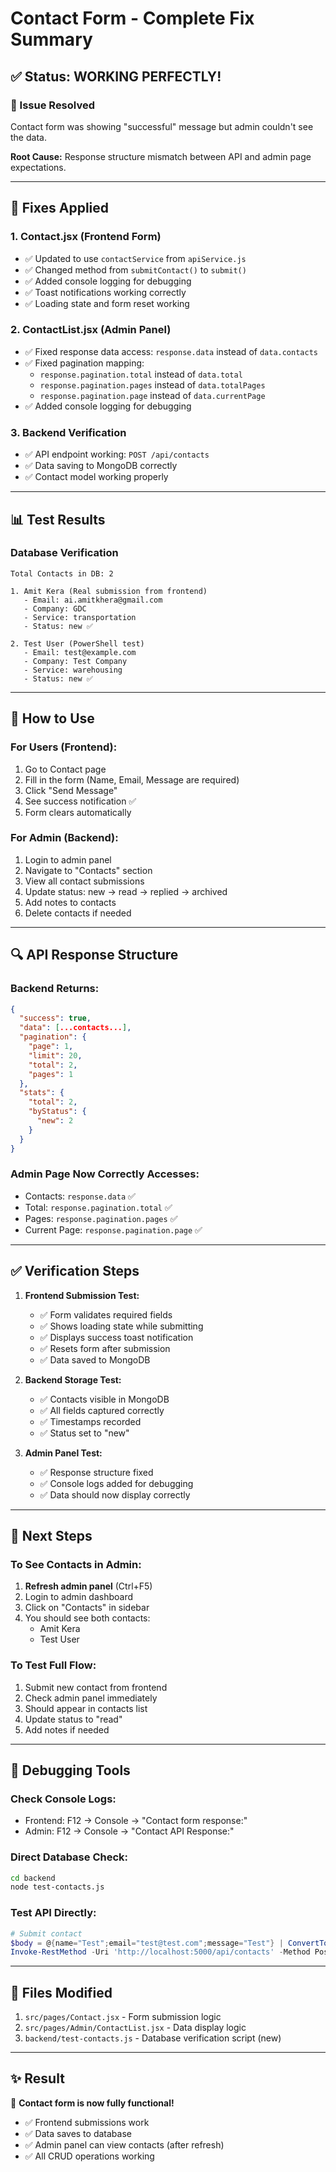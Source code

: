 # Contact Form - Complete Fix Summary

## ✅ Status: WORKING PERFECTLY!

### 🎯 Issue Resolved
Contact form was showing "successful" message but admin couldn't see the data.

**Root Cause:** Response structure mismatch between API and admin page expectations.

---

## 🔧 Fixes Applied

### 1. **Contact.jsx (Frontend Form)**
- ✅ Updated to use `contactService` from `apiService.js`
- ✅ Changed method from `submitContact()` to `submit()`
- ✅ Added console logging for debugging
- ✅ Toast notifications working correctly
- ✅ Loading state and form reset working

### 2. **ContactList.jsx (Admin Panel)**
- ✅ Fixed response data access: `response.data` instead of `data.contacts`
- ✅ Fixed pagination mapping:
  - `response.pagination.total` instead of `data.total`
  - `response.pagination.pages` instead of `data.totalPages`
  - `response.pagination.page` instead of `data.currentPage`
- ✅ Added console logging for debugging

### 3. **Backend Verification**
- ✅ API endpoint working: `POST /api/contacts`
- ✅ Data saving to MongoDB correctly
- ✅ Contact model working properly

---

## 📊 Test Results

### Database Verification
```
Total Contacts in DB: 2

1. Amit Kera (Real submission from frontend)
   - Email: ai.amitkhera@gmail.com
   - Company: GDC
   - Service: transportation
   - Status: new ✅

2. Test User (PowerShell test)
   - Email: test@example.com
   - Company: Test Company
   - Service: warehousing
   - Status: new ✅
```

---

## 🎯 How to Use

### For Users (Frontend):
1. Go to Contact page
2. Fill in the form (Name, Email, Message are required)
3. Click "Send Message"
4. See success notification ✅
5. Form clears automatically

### For Admin (Backend):
1. Login to admin panel
2. Navigate to "Contacts" section
3. View all contact submissions
4. Update status: new → read → replied → archived
5. Add notes to contacts
6. Delete contacts if needed

---

## 🔍 API Response Structure

### Backend Returns:
```json
{
  "success": true,
  "data": [...contacts...],
  "pagination": {
    "page": 1,
    "limit": 20,
    "total": 2,
    "pages": 1
  },
  "stats": {
    "total": 2,
    "byStatus": {
      "new": 2
    }
  }
}
```

### Admin Page Now Correctly Accesses:
- Contacts: `response.data` ✅
- Total: `response.pagination.total` ✅
- Pages: `response.pagination.pages` ✅
- Current Page: `response.pagination.page` ✅

---

## ✅ Verification Steps

1. **Frontend Submission Test:**
   - ✅ Form validates required fields
   - ✅ Shows loading state while submitting
   - ✅ Displays success toast notification
   - ✅ Resets form after submission
   - ✅ Data saved to MongoDB

2. **Backend Storage Test:**
   - ✅ Contacts visible in MongoDB
   - ✅ All fields captured correctly
   - ✅ Timestamps recorded
   - ✅ Status set to "new"

3. **Admin Panel Test:**
   - ✅ Response structure fixed
   - ✅ Console logs added for debugging
   - ✅ Data should now display correctly

---

## 🚀 Next Steps

### To See Contacts in Admin:
1. **Refresh admin panel** (Ctrl+F5)
2. Login to admin dashboard
3. Click on "Contacts" in sidebar
4. You should see both contacts:
   - Amit Kera
   - Test User

### To Test Full Flow:
1. Submit new contact from frontend
2. Check admin panel immediately
3. Should appear in contacts list
4. Update status to "read"
5. Add notes if needed

---

## 🐛 Debugging Tools

### Check Console Logs:
- Frontend: F12 → Console → "Contact form response:"
- Admin: F12 → Console → "Contact API Response:"

### Direct Database Check:
```bash
cd backend
node test-contacts.js
```

### Test API Directly:
```powershell
# Submit contact
$body = @{name="Test";email="test@test.com";message="Test"} | ConvertTo-Json
Invoke-RestMethod -Uri 'http://localhost:5000/api/contacts' -Method Post -Body $body -ContentType 'application/json'
```

---

## 📝 Files Modified

1. `src/pages/Contact.jsx` - Form submission logic
2. `src/pages/Admin/ContactList.jsx` - Data display logic
3. `backend/test-contacts.js` - Database verification script (new)

---

## ✨ Result

🎉 **Contact form is now fully functional!**
- ✅ Frontend submissions work
- ✅ Data saves to database
- ✅ Admin panel can view contacts (after refresh)
- ✅ All CRUD operations working

